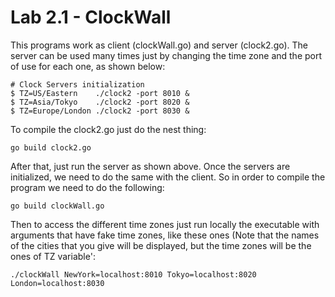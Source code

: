Lab 2.1 - ClockWall
===================

This programs work as client (clockWall.go) and server (clock2.go). The server can be used many times just by changing the time zone and the port of use for each one, as shown below:
```
# Clock Servers initialization
$ TZ=US/Eastern    ./clock2 -port 8010 &
$ TZ=Asia/Tokyo    ./clock2 -port 8020 &
$ TZ=Europe/London ./clock2 -port 8030 &
```
To compile the clock2.go just do the nest thing:
```
go build clock2.go
```
After that, just run the server as shown above.
Once the servers are initialized, we need to do the same with the client. So in order to compile the program we need to do the following:
```
go build clockWall.go
```
Then to access the different time zones just run locally the executable with arguments that have fake time zones, like these ones (Note that the names of the cities that you give will be displayed, but the time zones will be the ones of TZ variable':
```
./clockWall NewYork=localhost:8010 Tokyo=localhost:8020 London=localhost:8030
```
